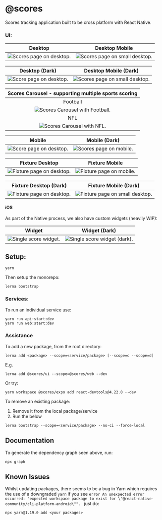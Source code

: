 # @scores

Scores tracking application built to be cross platform with React Native.

### UI:

Desktop                    |  Desktop Mobile
:-------------------------:|:-------------------------:
![Scores page on desktop.](./docs/images/scores-page--light-desktop.png) | ![Scores page on small desktop.](./docs/images/scores-page--light-mobile.png)

Desktop (Dark)             |  Desktop Mobile (Dark)
:-------------------------:|:-------------------------:
![Score page on desktop.](./docs/images/scores-page--dark-desktop.png) | ![Scores page on small desktop.](./docs/images/scores-page--dark-mobile.png)

| Scores Carousel - supporting multiple sports scoring |
:-------------------------:|
| Football
![Scores Carousel with Football.](./docs/images/scores-carousel-football--dark-desktop.png) |
| NFL
![Scores Carousel with NFL.](./docs/images/scores-carousel-nfl--dark-desktop.png)   |

Mobile                     |  Mobile (Dark)
:-------------------------:|:-------------------------:
![Score page on desktop.](./docs/images/scores-page--light-app.png) | ![Scores page on mobile.](./docs/images/scores-page--dark-app.png)

Fixture Desktop                     |  Fixture Mobile
:-------------------------:|:-------------------------:
![Fixture page on desktop.](./docs/images/scores-fixture--light-desktop.png) | ![Fixture page on mobile.](./docs/images/scores-fixture--light-mobile.png)

Fixture Desktop (Dark)             |  Fixture Mobile (Dark)
:-------------------------:|:-------------------------:
![Fixture page on desktop.](./docs/images/scores-fixture--dark-desktop.png) | ![Fixture page on small desktop.](./docs/images/scores-fixture--dark-mobile.png)

#### iOS

As part of the Native process, we also have custom widgets (heavily WIP): 

Widget                     |  Widget (Dark)
:-------------------------:|:-------------------------:
![Single score widget.](./docs/images/ios-widget--light-mode.png) | ![Single score widget (dark).](./docs/images/ios-widget--dark-mode.png)

## Setup:

```
yarn
```

Then setup the monorepo:

```
lerna bootstrap
```

### Services:

To run an individual service use:

```
yarn run api:start:dev
yarn run web:start:dev
```

### Assistance

To add a new package, from the root directory:

```
lerna add <package> --scope=<service/package> [--scope=c --scope=d]
```

E.g.

```
lerna add @scores/ui --scope=@scores/web --dev
```

Or try:

```
yarn workspace @scores/expo add react-devtools@4.22.0 --dev
```

To remove an existing package:

1. Remove it from the local package/service
2. Run the below

```
lerna bootstrap --scope=<service/package> --no-ci --force-local
```

## Documentation

To generate the dependency graph seen above, run:

```
npx graph
```

## Known Issues

Whilst updating packages, there seems to be a bug in Yarn which requires the use of a downgraded `yarn` if you see `error An unexpected error occurred: "expected workspace package to exist for \"@react-native-community/cli-platform-android\"".
` just do:

```
npx yarn@1.19.0 add <your packages>
```